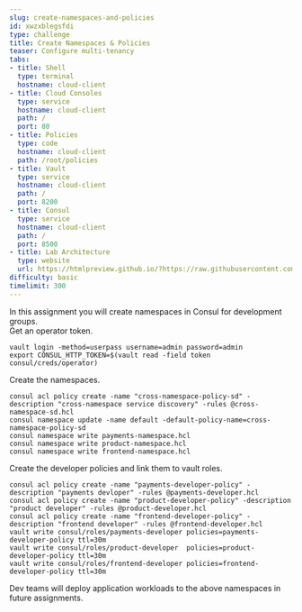 ```yaml
---
slug: create-namespaces-and-policies
id: xwzxblegsfdi
type: challenge
title: Create Namespaces & Policies
teaser: Configure multi-tenancy
tabs:
- title: Shell
  type: terminal
  hostname: cloud-client
- title: Cloud Consoles
  type: service
  hostname: cloud-client
  path: /
  port: 80
- title: Policies
  type: code
  hostname: cloud-client
  path: /root/policies
- title: Vault
  type: service
  hostname: cloud-client
  path: /
  port: 8200
- title: Consul
  type: service
  hostname: cloud-client
  path: /
  port: 8500
- title: Lab Architecture
  type: website
  url: https://htmlpreview.github.io/?https://raw.githubusercontent.com/hashicorp/field-workshops-consul/add-consul-multi-cloud/instruqt-tracks/multi-cloud-service-networking-with-consul/assets/diagrams/diagrams.html
difficulty: basic
timelimit: 300
---
```

In this assignment you will create namespaces in Consul for development groups. <br>
Get an operator token. <br>
```
vault login -method=userpass username=admin password=admin
export CONSUL_HTTP_TOKEN=$(vault read -field token consul/creds/operator)
```
Create the namespaces. <br>
```
consul acl policy create -name "cross-namespace-policy-sd" -description "cross-namespace service discovery" -rules @cross-namespace-sd.hcl
consul namespace update -name default -default-policy-name=cross-namespace-policy-sd
consul namespace write payments-namespace.hcl
consul namespace write product-namespace.hcl
consul namespace write frontend-namespace.hcl
```
Create the developer policies and link them to vault roles. <br>
```
consul acl policy create -name "payments-developer-policy" -description "payments devloper" -rules @payments-developer.hcl
consul acl policy create -name "product-developer-policy" -description  "product developer" -rules @product-developer.hcl
consul acl policy create -name "frontend-developer-policy" -description "frontend developer" -rules @frontend-developer.hcl
vault write consul/roles/payments-developer policies=payments-developer-policy ttl=30m
vault write consul/roles/product-developer  policies=product-developer-policy ttl=30m
vault write consul/roles/frontend-developer policies=frontend-developer-policy ttl=30m
```
Dev teams will deploy application workloads to the above namespaces in future assignments.
